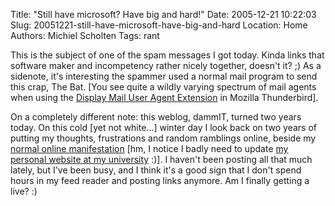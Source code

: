 Title: "Still have microsoft? Have big and hard!"
Date: 2005-12-21 10:22:03
Slug: 20051221-still-have-microsoft-have-big-and-hard
Location: Home
Authors: Michiel Scholten
Tags: rant

<p>This is the subject of one of the spam messages I got today. Kinda links that software maker and incompetency rather nicely together, doesn't it? ;) As a sidenote, it's interesting the spammer used a normal mail program to send this crap, The Bat. [You see quite a wildly varying spectrum of mail agents when using the <a href="https://addons.mozilla.org/extensions/moreinfo.php?application=thunderbird&amp;category=Message%20Reading&amp;numpg=10&amp;id=562">Display Mail User Agent Extension</a> in Mozilla Thunderbird].</p>

<p>On a completely different note: this weblog, dammIT, turned two years today. On this cold [yet not white...] winter day I look back on two years of putting my thoughts, frustrations and random ramblings online, beside my <a href="http://aquariusoft.org/">normal online manifestation</a> [hm, I notice I badly need to update <a href="http://www.cs.vu.nl/~mbscholt/">my personal website at my university</a> :)]. I haven't been posting all that much lately, but I've been busy, and I think it's a good sign that I don't spend hours in my feed reader and posting links anymore. Am I finally getting a live? :)</p>